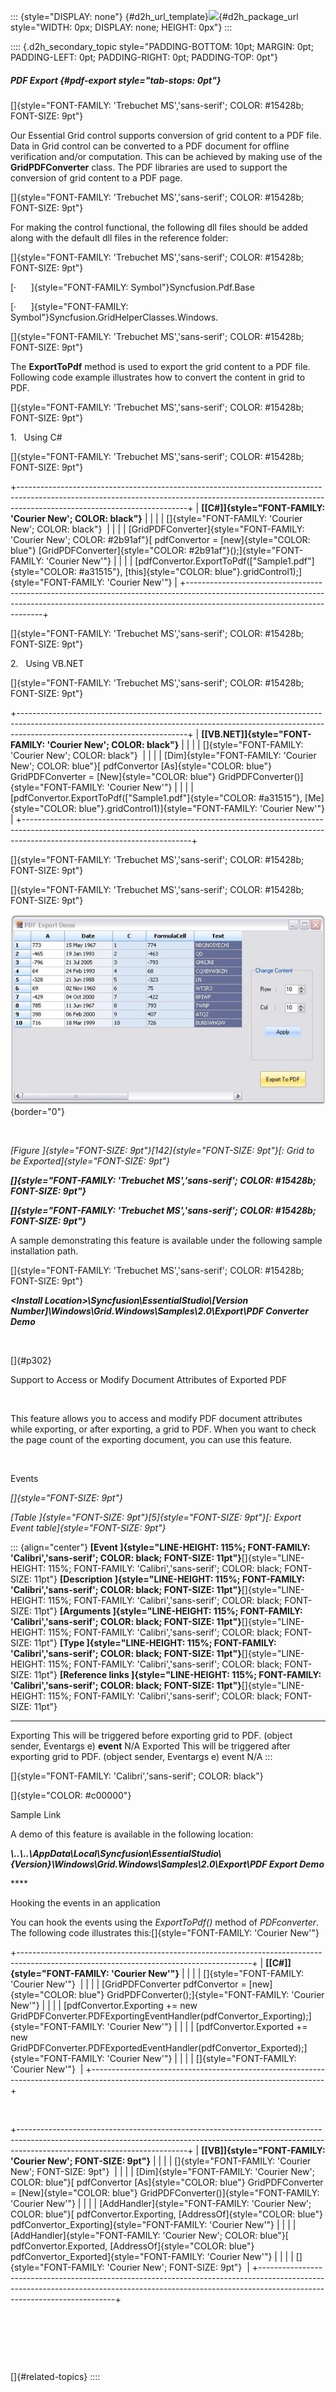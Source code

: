 ::: {style="DISPLAY: none"}
[](ms-xhelp:///?Id=d2h_url_template){#d2h_url_template}![](!package_url!){#d2h_package_url style="WIDTH: 0px; DISPLAY: none; HEIGHT: 0px"}
:::

:::: {.d2h_secondary_topic style="PADDING-BOTTOM: 10pt; MARGIN: 0pt; PADDING-LEFT: 0pt; PADDING-RIGHT: 0pt; PADDING-TOP: 0pt"}
##### PDF Export {#pdf-export style="tab-stops: 0pt"}

[]{style="FONT-FAMILY: 'Trebuchet MS','sans-serif'; COLOR: #15428b; FONT-SIZE: 9pt"} 

Our Essential Grid control supports conversion of grid content to a PDF file. Data in Grid control can be converted to a PDF document for offline verification and/or computation. This can be achieved by making use of the **GridPDFConverter** class. The PDF libraries are used to support the conversion of grid content to a PDF page.

[]{style="FONT-FAMILY: 'Trebuchet MS','sans-serif'; COLOR: #15428b; FONT-SIZE: 9pt"} 

For making the control functional, the following dll files should be added along with the default dll files in the reference folder:

[]{style="FONT-FAMILY: 'Trebuchet MS','sans-serif'; COLOR: #15428b; FONT-SIZE: 9pt"} 

[·      ]{style="FONT-FAMILY: Symbol"}Syncfusion.Pdf.Base

[·      ]{style="FONT-FAMILY: Symbol"}Syncfusion.GridHelperClasses.Windows.

[]{style="FONT-FAMILY: 'Trebuchet MS','sans-serif'; COLOR: #15428b; FONT-SIZE: 9pt"} 

The **ExportToPdf** method is used to export the grid content to a PDF file. Following code example illustrates how to convert the content in grid to PDF.

[]{style="FONT-FAMILY: 'Trebuchet MS','sans-serif'; COLOR: #15428b; FONT-SIZE: 9pt"} 

1.   Using C#

[]{style="FONT-FAMILY: 'Trebuchet MS','sans-serif'; COLOR: #15428b; FONT-SIZE: 9pt"} 

+------------------------------------------------------------------------------------------------------------------------------------------------------------------------------------------------------+
| **[\[C#\]]{style="FONT-FAMILY: 'Courier New'; COLOR: black"}**                                                                                                                                       |
|                                                                                                                                                                                                      |
| []{style="FONT-FAMILY: 'Courier New'; COLOR: black"}                                                                                                                                                 |
|                                                                                                                                                                                                      |
| [GridPDFConverter]{style="FONT-FAMILY: 'Courier New'; COLOR: #2b91af"}[ pdfConvertor = [new]{style="COLOR: blue"} [GridPDFConverter]{style="COLOR: #2b91af"}();]{style="FONT-FAMILY: 'Courier New'"} |
|                                                                                                                                                                                                      |
| [pdfConvertor.ExportToPdf([\"Sample1.pdf\"]{style="COLOR: #a31515"}, [this]{style="COLOR: blue"}.gridControl1);]{style="FONT-FAMILY: 'Courier New'"}                                                 |
+------------------------------------------------------------------------------------------------------------------------------------------------------------------------------------------------------+

[]{style="FONT-FAMILY: 'Trebuchet MS','sans-serif'; COLOR: #15428b; FONT-SIZE: 9pt"} 

2.   Using VB.NET

[]{style="FONT-FAMILY: 'Trebuchet MS','sans-serif'; COLOR: #15428b; FONT-SIZE: 9pt"} 

+------------------------------------------------------------------------------------------------------------------------------------------------------------------------------------------------------+
| **[\[VB.NET\]]{style="FONT-FAMILY: 'Courier New'; COLOR: black"}**                                                                                                                                   |
|                                                                                                                                                                                                      |
| []{style="FONT-FAMILY: 'Courier New'; COLOR: black"}                                                                                                                                                 |
|                                                                                                                                                                                                      |
| [Dim]{style="FONT-FAMILY: 'Courier New'; COLOR: blue"}[ pdfConvertor [As]{style="COLOR: blue"} GridPDFConverter = [New]{style="COLOR: blue"} GridPDFConverter()]{style="FONT-FAMILY: 'Courier New'"} |
|                                                                                                                                                                                                      |
| [pdfConvertor.ExportToPdf([\"Sample1.pdf\"]{style="COLOR: #a31515"}, [Me]{style="COLOR: blue"}.gridControl1)]{style="FONT-FAMILY: 'Courier New'"}                                                    |
+------------------------------------------------------------------------------------------------------------------------------------------------------------------------------------------------------+

[]{style="FONT-FAMILY: 'Trebuchet MS','sans-serif'; COLOR: #15428b; FONT-SIZE: 9pt"} 

[]{style="FONT-FAMILY: 'Trebuchet MS','sans-serif'; COLOR: #15428b; FONT-SIZE: 9pt"} 

![](ImagesExt/image91_203.jpg){border="0"}

 

*[Figure ]{style="FONT-SIZE: 9pt"}[142]{style="FONT-SIZE: 9pt"}[: Grid to be Exported]{style="FONT-SIZE: 9pt"}*

***[]{style="FONT-FAMILY: 'Trebuchet MS','sans-serif'; COLOR: #15428b; FONT-SIZE: 9pt"}*** 

***[]{style="FONT-FAMILY: 'Trebuchet MS','sans-serif'; COLOR: #15428b; FONT-SIZE: 9pt"}*** 

A sample demonstrating this feature is available under the following sample installation path.

[]{style="FONT-FAMILY: 'Trebuchet MS','sans-serif'; COLOR: #15428b; FONT-SIZE: 9pt"} 

***\<Install Location\>\\Syncfusion\\EssentialStudio\\\[Version Number\]\\Windows\\Grid.Windows\\Samples\\2.0\\Export\\PDF Converter Demo***

 

[]{#p302} 

Support to Access or Modify Document Attributes of Exported PDF

 

This feature allows you to access and modify PDF document attributes while exporting, or after exporting, a grid to PDF. When you want to check the page count of the exporting document, you can use this feature.

 

Events

*[]{style="FONT-SIZE: 9pt"}* 

*[Table ]{style="FONT-SIZE: 9pt"}[5]{style="FONT-SIZE: 9pt"}[: Export Event table]{style="FONT-SIZE: 9pt"}*

::: {align="center"}
  **[Event ]{style="LINE-HEIGHT: 115%; FONT-FAMILY: 'Calibri','sans-serif'; COLOR: black; FONT-SIZE: 11pt"}**[]{style="LINE-HEIGHT: 115%; FONT-FAMILY: 'Calibri','sans-serif'; COLOR: black; FONT-SIZE: 11pt"}   **[Description ]{style="LINE-HEIGHT: 115%; FONT-FAMILY: 'Calibri','sans-serif'; COLOR: black; FONT-SIZE: 11pt"}**[]{style="LINE-HEIGHT: 115%; FONT-FAMILY: 'Calibri','sans-serif'; COLOR: black; FONT-SIZE: 11pt"}   **[Arguments ]{style="LINE-HEIGHT: 115%; FONT-FAMILY: 'Calibri','sans-serif'; COLOR: black; FONT-SIZE: 11pt"}**[]{style="LINE-HEIGHT: 115%; FONT-FAMILY: 'Calibri','sans-serif'; COLOR: black; FONT-SIZE: 11pt"}   **[Type ]{style="LINE-HEIGHT: 115%; FONT-FAMILY: 'Calibri','sans-serif'; COLOR: black; FONT-SIZE: 11pt"}**[]{style="LINE-HEIGHT: 115%; FONT-FAMILY: 'Calibri','sans-serif'; COLOR: black; FONT-SIZE: 11pt"}   **[Reference links ]{style="LINE-HEIGHT: 115%; FONT-FAMILY: 'Calibri','sans-serif'; COLOR: black; FONT-SIZE: 11pt"}**[]{style="LINE-HEIGHT: 115%; FONT-FAMILY: 'Calibri','sans-serif'; COLOR: black; FONT-SIZE: 11pt"}
  -------------------------------------------------------------------------------------------------------------------------------------------------------------------------------------------------------------- -------------------------------------------------------------------------------------------------------------------------------------------------------------------------------------------------------------------- ------------------------------------------------------------------------------------------------------------------------------------------------------------------------------------------------------------------ ------------------------------------------------------------------------------------------------------------------------------------------------------------------------------------------------------------- ------------------------------------------------------------------------------------------------------------------------------------------------------------------------------------------------------------------------
  Exporting                                                                                                                                                                                                      This will be triggered before exporting grid to PDF.                                                                                                                                                                 (object sender, Eventargs e)                                                                                                                                                                                       **event**                                                                                                                                                                                                     N/A
  Exported                                                                                                                                                                                                       This will be triggered after exporting grid to PDF.                                                                                                                                                                  (object sender, Eventargs e)                                                                                                                                                                                       event                                                                                                                                                                                                         N/A
:::

[]{style="FONT-FAMILY: 'Calibri','sans-serif'; COLOR: black"} 

[]{style="COLOR: #c00000"} 

Sample Link

A demo of this feature is available in the following location:

***\\..\\..\\AppData\\Local\\Syncfusion\\EssentialStudio\\{Version}\\Windows\\Grid.Windows\\Samples\\2.0\\Export\\PDF Export Demo***

**** 

Hooking the events in an application

You can hook the events using the *ExportToPdf()* method of *PDFconverter*. The following code illustrates this:[]{style="FONT-FAMILY: 'Courier New'"}

+----------------------------------------------------------------------------------------------------------------------------------------+
| **[\[C#\]]{style="FONT-FAMILY: 'Courier New'"}**                                                                                       |
|                                                                                                                                        |
| []{style="FONT-FAMILY: 'Courier New'"}                                                                                                 |
|                                                                                                                                        |
| [GridPDFConverter pdfConvertor = [new]{style="COLOR: blue"} GridPDFConverter();]{style="FONT-FAMILY: 'Courier New'"}                   |
|                                                                                                                                        |
| [pdfConvertor.Exporting += new GridPDFConverter.PDFExportingEventHandler(pdfConvertor_Exporting);]{style="FONT-FAMILY: 'Courier New'"} |
|                                                                                                                                        |
| [pdfConvertor.Exported += new GridPDFConverter.PDFExportedEventHandler(pdfConvertor_Exported);]{style="FONT-FAMILY: 'Courier New'"}    |
|                                                                                                                                        |
| []{style="FONT-FAMILY: 'Courier New'"}                                                                                                 |
+----------------------------------------------------------------------------------------------------------------------------------------+

 

+------------------------------------------------------------------------------------------------------------------------------------------------------------------------------------------------------+
| **[\[VB\]]{style="FONT-FAMILY: 'Courier New'; FONT-SIZE: 9pt"}**                                                                                                                                     |
|                                                                                                                                                                                                      |
| []{style="FONT-FAMILY: 'Courier New'; FONT-SIZE: 9pt"}                                                                                                                                               |
|                                                                                                                                                                                                      |
| [Dim]{style="FONT-FAMILY: 'Courier New'; COLOR: blue"}[ pdfConvertor [As]{style="COLOR: blue"} GridPDFConverter = [New]{style="COLOR: blue"} GridPDFConverter()]{style="FONT-FAMILY: 'Courier New'"} |
|                                                                                                                                                                                                      |
| [AddHandler]{style="FONT-FAMILY: 'Courier New'; COLOR: blue"}[ pdfConvertor.Exporting, [AddressOf]{style="COLOR: blue"} pdfConvertor_Exporting]{style="FONT-FAMILY: 'Courier New'"}                  |
|                                                                                                                                                                                                      |
| [AddHandler]{style="FONT-FAMILY: 'Courier New'; COLOR: blue"}[ pdfConvertor.Exported, [AddressOf]{style="COLOR: blue"} pdfConvertor_Exported]{style="FONT-FAMILY: 'Courier New'"}                    |
|                                                                                                                                                                                                      |
| []{style="FONT-FAMILY: 'Courier New'; FONT-SIZE: 9pt"}                                                                                                                                               |
+------------------------------------------------------------------------------------------------------------------------------------------------------------------------------------------------------+

 

 

 

[]{#related-topics}
::::
